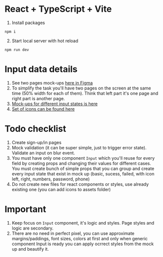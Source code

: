 # React + TypeScript + Vite

1. Install packages

```console
npm i
```

2. Start local server with hot reload

```console
npm run dev
```

# Input data details

1. See two pages mock-ups [here in Figma](<https://www.figma.com/file/hLt9MxwFokMbEcaf8Zy4wM/Junte-UI-Components-kit-(Community)?type=design&node-id=663%3A1708&mode=design&t=5KP4AJ24ErG7fO9r-1>)
2. To simplify the task you'll have two pages on the screen at the same time (50% width for each of them). Think that left part it's one page and right part is another page.
3. [Mock-ups for different input states is here](<https://www.figma.com/file/hLt9MxwFokMbEcaf8Zy4wM/Junte-UI-Components-kit-(Community)?type=design&node-id=3329%3A4&mode=design&t=5KP4AJ24ErG7fO9r-1>)
4. [Set of icons can be found here](<https://www.figma.com/file/hLt9MxwFokMbEcaf8Zy4wM/Junte-UI-Components-kit-(Community)?type=design&node-id=15487%3A69&mode=design&t=5KP4AJ24ErG7fO9r-1>)

# Todo checklist

1. Create sign-up/in pages
2. Mock validation (it can be super simple, just to trigger error state). Validate an input on blur event.
3. You must have only one component `Input` which you'll reuse for every field by creating props and changing their values for different cases. You must create bunch of simple props that you can group and create every input state that exist in mock up (basic, sucess, failed, with icon left, right, numbers, password, phone)
4. Do not create new files for react components or styles, use already existing one (you can add icons to assets folder)

# Important

1. Keep focus on `Input` component, it's logic and styles. Page styles and logic are secondary.
2. There are no need in perfect pixel, you can use approximate margins/paddings, font sizes, colors at first and only when generic component Input is ready you can apply ocrrect styles from the mock up and beautify it.
